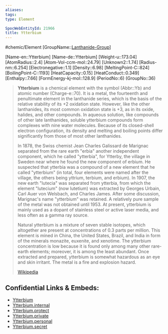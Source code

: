 ```yaml
---
aliases: 
tags: 
type: Element

SpocWebEntityId: 21966
title: Ytterbium
---
```


#chemic/Element 
[GroupName::[Lanthanide-Group](chemic/Elements/Lanthanide-Group.md)]

[Name-en::Ytterbium]
[Name-de::Ytterbium]
[Weight-u::173.04]
[AtomRadius::2.4]
[Atom-Vol-ccm-mol::24.79]
[Unknown2::1.74]
[Radius-nm::6.254]
[Electronegative::1.1]
[Density::6.98]
[MeltingPoint-C::824]
[BoilingPoint-C::1193]
[HeatCapacity::0.15]
[HeatConduct::0.349]
[Enthalpy::7.66]
[FormEnergy-kj-mol::128.9]
(PeriodNo::6)
(GroupNo::36)


> **Ytterbium** is a chemical element with the symbol (Abbr::Yb) and atomic number (Charge-e::70). It is a metal, the fourteenth and penultimate element in the lanthanide series, which is the basis of the relative stability of its +2 oxidation state. However, like the other lanthanides, its most common oxidation state is +3, as in its oxide, halides, and other compounds. In aqueous solution, like compounds of other late lanthanides, soluble ytterbium compounds form complexes with nine water molecules. Because of its closed-shell electron configuration, its density and melting and boiling points differ significantly from those of most other lanthanides.
>
> In 1878, the Swiss chemist Jean Charles Galissard de Marignac separated from the rare earth "erbia" another independent component, which he called "ytterbia", for Ytterby, the village in Sweden near where he found the new component of erbium. He suspected that ytterbia was a compound of a new element that he called "ytterbium" (in total, four elements were named after the village, the others being yttrium, terbium, and erbium). In 1907, the new earth "lutecia" was separated from ytterbia, from which the element "lutecium" (now lutetium) was extracted by Georges Urbain, Carl Auer von Welsbach, and Charles James. After some discussion, Marignac's name "ytterbium" was retained. A relatively pure sample of the metal was not obtained until 1953. At present, ytterbium is mainly used as a dopant of stainless steel or active laser media, and less often as a gamma ray source.
>
> Natural ytterbium is a mixture of seven stable isotopes, which altogether are present at concentrations of 0.3 parts per million. This element is mined in China, the United States, Brazil, and India in form of the minerals monazite, euxenite, and xenotime. The ytterbium concentration is low because it is found only among many other rare-earth elements; moreover, it is among the least abundant. Once extracted and prepared, ytterbium is somewhat hazardous as an eye and skin irritant. The metal is a fire and explosion hazard.
>
> [Wikipedia](https://en.wikipedia.org/wiki/Ytterbium)



## Confidential Links & Embeds: 
- [Ytterbium](../../../../_public/chemic/Elements/Lanthanide-Group/Ytterbium.md) 
- [Ytterbium.internal](../../../../_internal/chemic/Elements/Lanthanide-Group/Ytterbium.internal.md) 
- [Ytterbium.protect](../../../../_protect/chemic/Elements/Lanthanide-Group/Ytterbium.protect.md) 
- [Ytterbium.private](../../../../_private/chemic/Elements/Lanthanide-Group/Ytterbium.private.md) 
- [Ytterbium.personal](../../../../_personal/chemic/Elements/Lanthanide-Group/Ytterbium.personal.md) 
- [Ytterbium.secret](../../../../_secret/chemic/Elements/Lanthanide-Group/Ytterbium.secret.md) 
